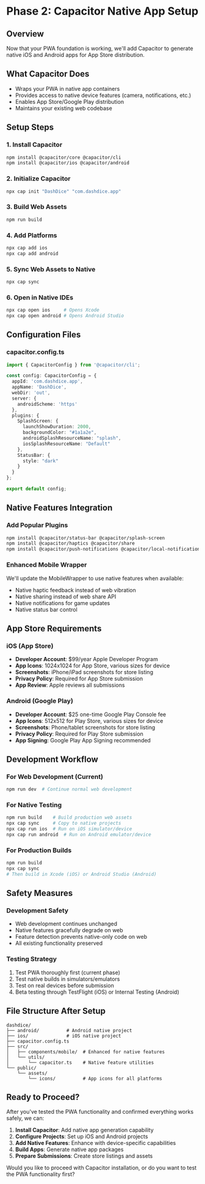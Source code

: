 # Phase 2: Capacitor Native App Setup

## Overview
Now that your PWA foundation is working, we'll add Capacitor to generate native iOS and Android apps for App Store distribution.

## What Capacitor Does
- Wraps your PWA in native app containers
- Provides access to native device features (camera, notifications, etc.)
- Enables App Store/Google Play distribution
- Maintains your existing web codebase

## Setup Steps

### 1. Install Capacitor
```bash
npm install @capacitor/core @capacitor/cli
npm install @capacitor/ios @capacitor/android
```

### 2. Initialize Capacitor
```bash
npx cap init "DashDice" "com.dashdice.app"
```

### 3. Build Web Assets
```bash
npm run build
```

### 4. Add Platforms
```bash
npx cap add ios
npx cap add android
```

### 5. Sync Web Assets to Native
```bash
npx cap sync
```

### 6. Open in Native IDEs
```bash
npx cap open ios     # Opens Xcode
npx cap open android # Opens Android Studio
```

## Configuration Files

### capacitor.config.ts
```typescript
import { CapacitorConfig } from '@capacitor/cli';

const config: CapacitorConfig = {
  appId: 'com.dashdice.app',
  appName: 'DashDice',
  webDir: 'out',
  server: {
    androidScheme: 'https'
  },
  plugins: {
    SplashScreen: {
      launchShowDuration: 2000,
      backgroundColor: "#1a1a2e",
      androidSplashResourceName: "splash",
      iosSplashResourceName: "Default"
    },
    StatusBar: {
      style: "dark"
    }
  }
};

export default config;
```

## Native Features Integration

### Add Popular Plugins
```bash
npm install @capacitor/status-bar @capacitor/splash-screen
npm install @capacitor/haptics @capacitor/share
npm install @capacitor/push-notifications @capacitor/local-notifications
```

### Enhanced Mobile Wrapper
We'll update the MobileWrapper to use native features when available:
- Native haptic feedback instead of web vibration
- Native sharing instead of web share API
- Native notifications for game updates
- Native status bar control

## App Store Requirements

### iOS (App Store)
- **Developer Account**: $99/year Apple Developer Program
- **App Icons**: 1024x1024 for App Store, various sizes for device
- **Screenshots**: iPhone/iPad screenshots for store listing
- **Privacy Policy**: Required for App Store submission
- **App Review**: Apple reviews all submissions

### Android (Google Play)
- **Developer Account**: $25 one-time Google Play Console fee
- **App Icons**: 512x512 for Play Store, various sizes for device
- **Screenshots**: Phone/tablet screenshots for store listing
- **Privacy Policy**: Required for Play Store submission
- **App Signing**: Google Play App Signing recommended

## Development Workflow

### For Web Development (Current)
```bash
npm run dev  # Continue normal web development
```

### For Native Testing
```bash
npm run build    # Build production web assets
npx cap sync     # Copy to native projects
npx cap run ios  # Run on iOS simulator/device
npx cap run android  # Run on Android emulator/device
```

### For Production Builds
```bash
npm run build
npx cap sync
# Then build in Xcode (iOS) or Android Studio (Android)
```

## Safety Measures

### Development Safety
- Web development continues unchanged
- Native features gracefully degrade on web
- Feature detection prevents native-only code on web
- All existing functionality preserved

### Testing Strategy
1. Test PWA thoroughly first (current phase)
2. Test native builds in simulators/emulators
3. Test on real devices before submission
4. Beta testing through TestFlight (iOS) or Internal Testing (Android)

## File Structure After Setup
```
dashdice/
├── android/          # Android native project
├── ios/              # iOS native project
├── capacitor.config.ts
├── src/
│   ├── components/mobile/  # Enhanced for native features
│   └── utils/
│       └── capacitor.ts    # Native feature utilities
└── public/
    └── assets/
        └── icons/          # App icons for all platforms
```

## Ready to Proceed?

After you've tested the PWA functionality and confirmed everything works safely, we can:

1. **Install Capacitor**: Add native app generation capability
2. **Configure Projects**: Set up iOS and Android projects
3. **Add Native Features**: Enhance with device-specific capabilities
4. **Build Apps**: Generate native app packages
5. **Prepare Submissions**: Create store listings and assets

Would you like to proceed with Capacitor installation, or do you want to test the PWA functionality first?

